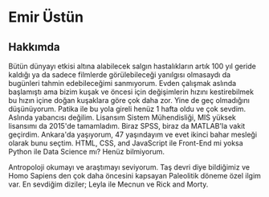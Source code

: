 <!-- Siteyi açtığımızda adınız ve soyadınızı başlık şeklinde göstermeniz gerekiyor -->

<h1>Emir Üstün</h1>

<!--Ad-Soyadın altında alt başlık olarak Hakkımda yazmalıdır.-->

<h2>Hakkımda</h2>

<!-- Altına paragraf içerisinde neler yaptığınızı ve nelerden hoşlandığınızı yazabilirsiniz. -->

<p> Bütün dünyayı etkisi altına alabilecek salgın hastalıkların artık 100 yıl geride kaldığı ya da
sadece filmlerde görülebileceği yanılgısı olmasaydı da bugünleri tahmin edebileceğimi sanmıyorum. 
Evden çalışmak aslında başlamıştı ama bizim kuşak ve öncesi için değişimlerin hızını kestirebilmek bu hızın
içine doğan kuşaklara göre çok daha zor. Yine de geç olmadığını düşünüyorum. Patika ile bu yola gireli henüz 1 hafta oldu ve çok sevdim. Aslında yabancısı değilim. Lisansım Sistem Mühendisliği, MIS yüksek lisansımı da 2015'de tamamladım. 
Biraz SPSS, biraz da MATLAB'la vakit geçirdim. 
Ankara'da yaşıyorum, 47 yaşındayım ve evet ikinci bahar mesleği olarak bunu seçtim. HTML, CSS, and JavaScript ile
Front-End mi yoksa Python ile Data Science mı? Henüz bilmiyorum.
   </p>
   <p>
       Antropoloji okumayı ve araştımayı seviyorum. Taş devri diye bildiğimiz ve Homo Sapiens den çok daha öncesini kapsayan Paleolitik döneme özel ilgim var. En sevdiğim diziler; Leyla ile Mecnun ve Rick and Morty.

   </p>


